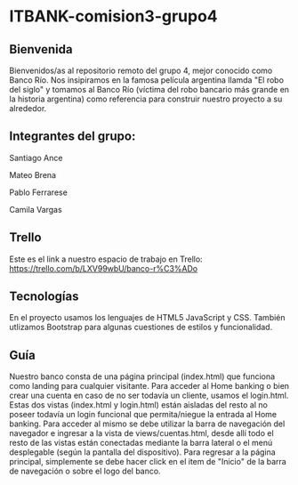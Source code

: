# ITBANK-comision3-grupo4

## Bienvenida
Bienvenidos/as al repositorio remoto del grupo 4, mejor conocido como Banco Río. Nos insipiramos en la famosa película argentina llamda "El robo del siglo" y tomamos al Banco Río (víctima del robo bancario más grande en la historia argentina) como referencia para construir nuestro proyecto a su alrededor.

## Integrantes del grupo: 
Santiago Ance

Mateo Brena

Pablo Ferrarese

Camila Vargas

## Trello
Este es el link a nuestro espacio de trabajo en Trello: https://trello.com/b/LXV99wbU/banco-r%C3%ADo

## Tecnologías
En el proyecto usamos los lenguajes de HTML5 JavaScript y CSS. También utlizamos Bootstrap para algunas cuestiones de estilos y funcionalidad.

## Guía
Nuestro banco consta de una página principal (index.html) que funciona como landing para cualquier visitante. Para acceder al Home banking o bien crear una cuenta en caso de no ser todavía un cliente, usamos el login.html. Estas dos vistas (index.html y login.html) están aisladas del resto al no poseer todavía un login funcional que permita/niegue la entrada al Home banking. Para acceder al mismo se debe utilizar la barra de navegación del navegador e ingresar a la vista de views/cuentas.html, desde allí todo el resto de las vistas están conectadas mediante la barra lateral o el menú desplegable (según la pantalla del dispositivo). Para regresar a la página principal, simplemente se debe hacer click en el item de "Inicio" de la barra de navegación o sobre el logo del banco.
